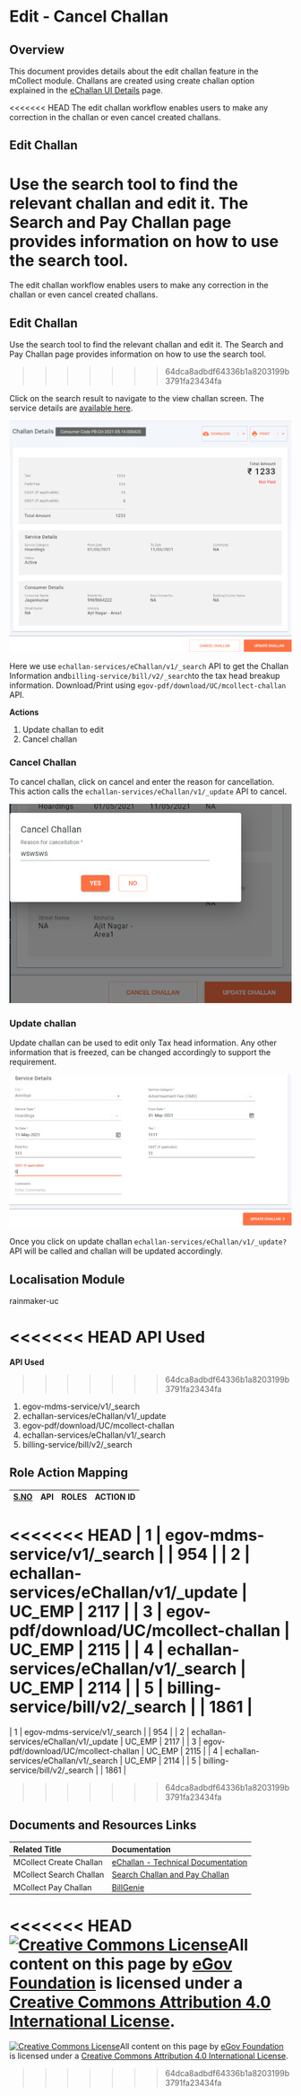 # Edit - Cancel Challan

## Overview

This document provides details about the edit challan feature in the mCollect module. Challans are created using create challan option explained in the [eChallan UI Details](./) page.

<<<<<<< HEAD
The edit challan workflow enables users to make any correction in the challan or even cancel created challans.

## Edit Challan

Use the search tool to find the relevant challan and edit it. The Search and Pay Challan page provides information on how to use the search tool.
=======
The edit challan workflow enables users to make any correction in the challan or even cancel created challans. 

## Edit Challan

Use the search tool to find the relevant challan and edit it. The Search and Pay Challan page provides information on how to use the search tool.  
>>>>>>> 64dca8adbdf64336b1a8203199b3791fa23434fa

Click on the search result to navigate to the view challan screen. The service details are [available here](https://github.com/egovernments/frontend/blob/39ffbeb4f5446bbb08729e9ce6cf0d519f2f748c/web/rainmaker/dev-packages/egov-uc-dev/src/ui-config/screens/specs/uc/search-preview.js).

![](../../../../.gitbook/assets/image-20210514-103550.png)

Here we use `echallan-services/eChallan/v1/_search` API to get the Challan Information and`billing-service/bill/v2/_search`to the tax head breakup information. Download/Print using `egov-pdf/download/UC/mcollect-challan` API.

**Actions**

1. Update challan to edit
2. Cancel challan

### **Cancel Challan**

To cancel challan, click on cancel and enter the reason for cancellation. This action calls the `echallan-services/eChallan/v1/_update` API to cancel.

![](../../../../.gitbook/assets/image-20210514-105626.png)

### **Update challan**

Update challan can be used to edit only Tax head information. Any other information that is freezed, can be changed accordingly to support the requirement.

![](../../../../.gitbook/assets/image-20210514-104431.png)

Once you click on update challan `echallan-services/eChallan/v1/_update?` API will be called and challan will be updated accordingly.

## **Localisation Module**

rainmaker-uc

<<<<<<< HEAD
**API Used**
=======
**API Used** 
>>>>>>> 64dca8adbdf64336b1a8203199b3791fa23434fa

1. egov-mdms-service/v1/\_search
2. echallan-services/eChallan/v1/\_update
3. egov-pdf/download/UC/mcollect-challan
4. echallan-services/eChallan/v1/\_search
5. billing-service/bill/v2/\_search

## **Role Action Mapping**

| [**S.NO**](http://s.no/) | **API** | **ROLES** | **ACTION ID** |
| :--- | :--- | :--- | :--- |
<<<<<<< HEAD
| 1 | egov-mdms-service/v1/\_search |  | 954 |
| 2 | echallan-services/eChallan/v1/\_update | UC\_EMP | 2117 |
| 3 | egov-pdf/download/UC/mcollect-challan | UC\_EMP | 2115 |
| 4 | echallan-services/eChallan/v1/\_search | UC\_EMP | 2114 |
| 5 | billing-service/bill/v2/\_search |  | 1861 |
=======
| 1 | egov-mdms-service/v1/\_search |   | 954 |
| 2 | echallan-services/eChallan/v1/\_update | UC\_EMP | 2117 |
| 3 | egov-pdf/download/UC/mcollect-challan | UC\_EMP | 2115 |
| 4 | echallan-services/eChallan/v1/\_search | UC\_EMP | 2114 |
| 5 | billing-service/bill/v2/\_search |   | 1861 |
>>>>>>> 64dca8adbdf64336b1a8203199b3791fa23434fa

## **Documents and Resources Links**

| **Related Title** | **Documentation** |
| :--- | :--- |
| MCollect Create Challan | [eChallan - Technical Documentation](./) |
| MCollect Search Challan | [Search Challan and Pay Challan](search-and-pay-challan.md) |
| MCollect Pay Challan | [BillGenie](https://digit-discuss.atlassian.net/wiki/spaces/EGR/pages/436502610/BillGenie) |

<<<<<<< HEAD
[![Creative Commons License](https://i.creativecommons.org/l/by/4.0/80x15.png)​](http://creativecommons.org/licenses/by/4.0/)All content on this page by [eGov Foundation](https://egov.org.in/) is licensed under a [Creative Commons Attribution 4.0 International License](http://creativecommons.org/licenses/by/4.0/).
=======


 [![Creative Commons License](https://i.creativecommons.org/l/by/4.0/80x15.png)​](http://creativecommons.org/licenses/by/4.0/)All content on this page by [eGov Foundation](https://egov.org.in/) is licensed under a [Creative Commons Attribution 4.0 International License](http://creativecommons.org/licenses/by/4.0/).
>>>>>>> 64dca8adbdf64336b1a8203199b3791fa23434fa

